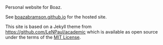 Personal website for Boaz.

See [boazabramson.github.io](boazabramson.github.io) for the hosted site.

This site is based on a Jekyll theme from https://github.com/LeNPaul/academic which is available as open source under the terms of the [MIT License](https://opensource.org/licenses/MIT).
